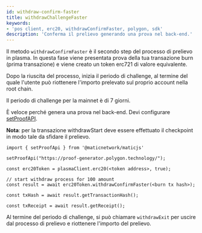 ```yaml
---
id: withdraw-confirm-faster
title: withdrawChallengeFaster
keywords:
- 'pos client, erc20, withdrawConfirmFaster, polygon, sdk'
description: 'Conferma il prelievo generando una prova nel back-end.'
---
```


Il metodo `withdrawConfirmFaster` è il secondo step del processo di prelievo in plasma. In questa fase viene presentata prova della tua transazione burn (prima transazione) e viene creato un token erc721 di valore equivalente.

Dopo la riuscita del processo, inizia il periodo di challenge, al termine del quale l'utente può riottenere l'importo prelevato sul proprio account nella root chain.

Il periodo di challenge per la mainnet è di 7 giorni.

È veloce perché genera una prova nel back-end. Devi configurare [setProofAPI](/docs/develop/ethereum-polygon/matic-js/set-proof-api).

**Nota**: per la transazione withdrawStart deve essere effettuato il checkpoint in modo tale da sfidare il prelievo.

```
import { setProofApi } from '@maticnetwork/maticjs'

setProofApi("https://proof-generator.polygon.technology/");

const erc20Token = plasmaClient.erc20(<token address>, true);

// start withdraw process for 100 amount
const result = await erc20Token.withdrawConfirmFaster(<burn tx hash>);

const txHash = await result.getTransactionHash();

const txReceipt = await result.getReceipt();

```

Al termine del periodo di challenge, si può chiamare `withdrawExit` per uscire dal processo di prelievo e riottenere l'importo del prelievo.
